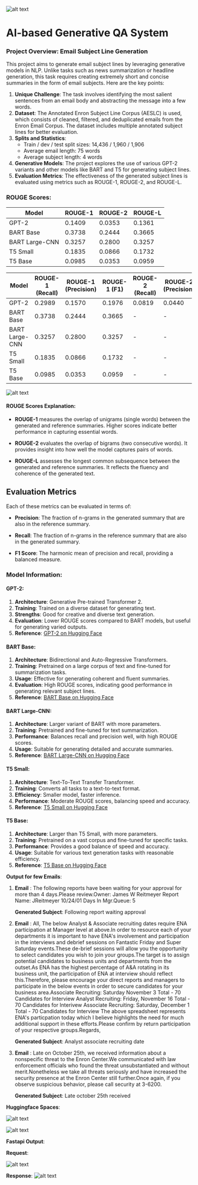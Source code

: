 ![alt text](logo.png)

# AI-based Generative QA System

### Project Overview: Email Subject Line Generation

This project aims to generate email subject lines by leveraging generative models in NLP. Unlike tasks such as news summarization or headline generation, this task requires creating extremely short and concise summaries in the form of email subjects. Here are the key points:

1. **Unique Challenge**: The task involves identifying the most salient sentences from an email body and abstracting the message into a few words.
2. **Dataset**: The Annotated Enron Subject Line Corpus (AESLC) is used, which consists of cleaned, filtered, and deduplicated emails from the Enron Email Corpus. The dataset includes multiple annotated subject lines for better evaluation.
3. **Splits and Statistics**:
   - Train / dev / test split sizes: 14,436 / 1,960 / 1,906
   - Average email length: 75 words
   - Average subject length: 4 words
4. **Generative Models**: The project explores the use of various GPT-2 variants and other models like BART and T5 for generating subject lines.
5. **Evaluation Metrics**: The effectiveness of the generated subject lines is evaluated using metrics such as ROUGE-1, ROUGE-2, and ROUGE-L.

### ROUGE Scores:

| Model            | ROUGE-1                | ROUGE-2                | ROUGE-L                |
|------------------|------------------------|------------------------|------------------------|
| GPT-2            | 0.1409                 | 0.0353                 | 0.1361                 |
| BART Base        | 0.3738                 | 0.2444                 | 0.3665                 |
| BART Large-CNN   | 0.3257                 | 0.2800                 | 0.3257                 |
| T5 Small         | 0.1835                 | 0.0866                 | 0.1732                 |
| T5 Base          | 0.0985                 | 0.0353                 | 0.0959                 |



| Model            | ROUGE-1 (Recall) | ROUGE-1 (Precision) | ROUGE-1 (F1) | ROUGE-2 (Recall) | ROUGE-2 (Precision) | ROUGE-2 (F1) | ROUGE-L (Recall) | ROUGE-L (Precision) | ROUGE-L (F1) |
|------------------|------------------|---------------------|--------------|------------------|---------------------|--------------|------------------|---------------------|--------------|
| GPT-2            | 0.2989           | 0.1570              | 0.1976       | 0.0819           | 0.0440              | 0.0546       | 0.2523           | 0.1311              | 0.1657       |
| BART Base        | 0.3738           | 0.2444              | 0.3665       | -                | -                   | -            | -                | -                   | -            |
| BART Large-CNN   | 0.3257           | 0.2800              | 0.3257       | -                | -                   | -            | -                | -                   | -            |
| T5 Small         | 0.1835           | 0.0866              | 0.1732       | -                | -                   | -            | -                | -                   | -            |
| T5 Base          | 0.0985           | 0.0353              | 0.0959       | -                | -                   | -            | -                | -                   | -            |



![alt text](rouge_scores.png)

#### ROUGE Scores Explanation:

- **ROUGE-1** measures the overlap of unigrams (single words) between the generated and reference summaries. Higher scores indicate better performance in capturing essential words.

- **ROUGE-2** evaluates the overlap of bigrams (two consecutive words). It provides insight into how well the model captures pairs of words.

- **ROUGE-L** assesses the longest common subsequence between the generated and reference summaries. It reflects the fluency and coherence of the generated text.

## Evaluation Metrics

Each of these metrics can be evaluated in terms of:

- **Precision**: The fraction of n-grams in the generated summary that are also in the reference summary.

- **Recall**: The fraction of n-grams in the reference summary that are also in the generated summary.

- **F1 Score**: The harmonic mean of precision and recall, providing a balanced measure.


### Model Information:

#### GPT-2:
1. **Architecture**: Generative Pre-trained Transformer 2.
2. **Training**: Trained on a diverse dataset for generating text.
3. **Strengths**: Good for creative and diverse text generation.
4. **Evaluation**: Lower ROUGE scores compared to BART models, but useful for generating varied outputs.
5. **Reference**: [GPT-2 on Hugging Face](https://huggingface.co/openai-community/gpt2)

#### BART Base:
1. **Architecture**: Bidirectional and Auto-Regressive Transformers.
2. **Training**: Pretrained on a large corpus of text and fine-tuned for summarization tasks.
3. **Usage**: Effective for generating coherent and fluent summaries.
4. **Evaluation**: High ROUGE scores, indicating good performance in generating relevant subject lines.
5. **Reference**: [BART Base on Hugging Face](https://huggingface.co/facebook/bart-base)

#### BART Large-CNN:
1. **Architecture**: Larger variant of BART with more parameters.
2. **Training**: Pretrained and fine-tuned for text summarization.
3. **Performance**: Balances recall and precision well, with high ROUGE scores.
4. **Usage**: Suitable for generating detailed and accurate summaries.
5. **Reference**: [BART Large-CNN on Hugging Face](https://huggingface.co/facebook/bart-large-cnn)

#### T5 Small:
1. **Architecture**: Text-To-Text Transfer Transformer.
2. **Training**: Converts all tasks to a text-to-text format.
3. **Efficiency**: Smaller model, faster inference.
4. **Performance**: Moderate ROUGE scores, balancing speed and accuracy.
5. **Reference**: [T5 Small on Hugging Face](https://huggingface.co/google-t5/t5-small)

#### T5 Base:
1. **Architecture**: Larger than T5 Small, with more parameters.
2. **Training**: Pretrained on a vast corpus and fine-tuned for specific tasks.
3. **Performance**: Provides a good balance of speed and accuracy.
4. **Usage**: Suitable for various text generation tasks with reasonable efficiency.
5. **Reference**: [T5 Base on Hugging Face](https://huggingface.co/google-t5/t5-base)


**Output for few Emails**:

1. **Email** : The following reports have been waiting for your approval for more than 4 days.Please review.Owner: James W Reitmeyer Report Name: JReitmeyer 10/24/01 Days In Mgr.Queue: 5


   **Generated Subject**: Following report waiting approval
  
2. **Email** : All,  The below Analyst & Associate recruiting dates require ENA participation at Manager level at above.In order to resource each of your departments it is important to have ENA's involvement and participation in the interviews and debrief sessions on Fantastic Friday and Super Saturday events.These de-brief sessions will allow you the opportunity to select candidates you wish to join your groups.The target  is to assign potential candidates to business units and departments from the outset.As ENA has the highest percentage of A&A rotating in its business unit, the participation of ENA at interview should reflect this.Therefore, please encourage your direct reports and managers to participate in the below events in order to secure candidates for your business area.Associate Recruiting:		Saturday November 3						Total - 70 Candidates for Interview Analyst Recruiting:		Friday, November 16						Total - 70 Candidates for Interivew Associate Recruiting:		Saturday, December 1						Total - 70 Candidates for Interview  The above spreadsheet represents ENA's particpation today which I believe highlights the need for much additional support in these efforts.Please confirm by return participation of your respective groups.Regards,


   **Generated Subject**: Analyst associate recruiting date



3. **Email** : Late on October 25th, we received information about a nonspecific threat to the Enron Center.We communicated with law enforcement officials who found the threat unsubstantiated and without merit.Nonetheless we take all threats seriously and have increased the security presence at the Enron Center still further.Once again, if you observe suspicious behavior, please call security at 3-6200.


   **Generated Subject**: Late october 25th received


**Huggingface Spaces**:

![alt text](results/output.png)

![alt text](results/output1.png)

**Fastapi Output**:

**Request**:

![alt text](results/fastapi_request.png)

**Response**:
![alt text](results/fastpai_response.png)



